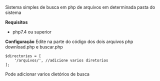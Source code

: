 Sistema simples de busca em php de arquivos em determinada pasta do sistema

**Requisitos**
- php7.4 ou superior

**Configuração**
Edite na parte do código dos dois arquivos php download.php e buscar.php
```
$directories = [
    '/arquivos/', //adicione varios diretorios
];
```
Pode adicionar varios dietórios de busca
